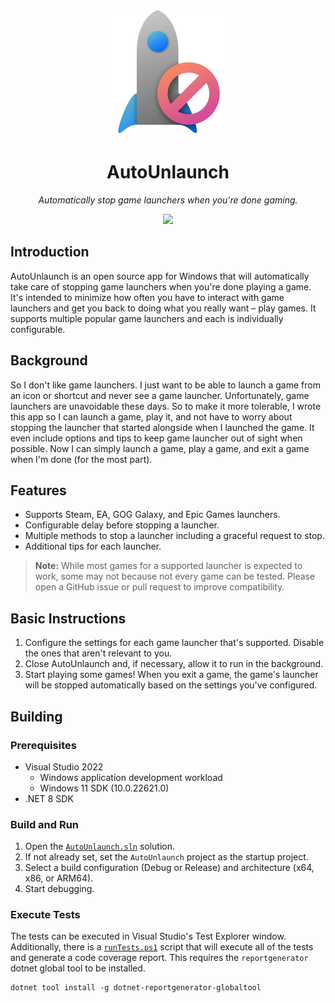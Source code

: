 
<div align="center">
    <img src="/res/AutoUnlaunch.png" height="200" width="200" />
	<h1>AutoUnlaunch</h1>
	<p>
		<i>Automatically stop game launchers when you're done gaming.</i>
	</p>
    <a href="https://apps.microsoft.com/detail/AutoUnlaunch/9NZ2KJ2H6V6L?mode=direct">
        <img src="https://get.microsoft.com/images/en-us%20dark.svg" width="200"/>
    </a>
</div>

## Introduction
AutoUnlaunch is an open source app for Windows that will automatically take care of stopping game launchers when you're done playing a game. It's intended to minimize how often you have to interact with game launchers and get you back to doing what you really want – play games. It supports multiple popular game launchers and each is individually configurable.

## Background
So I don't like game launchers. I just want to be able to launch a game from an icon or shortcut and never see a game launcher. Unfortunately, game launchers are unavoidable these days. So to make it more tolerable, I wrote this app so I can launch a game, play it, and not have to worry about stopping the launcher that started alongside when I launched the game. It even include options and tips to keep game launcher out of sight when possible. Now I can simply launch a game, play a game, and exit a game when I'm done (for the most part).

## Features
- Supports Steam, EA, GOG Galaxy, and Epic Games launchers.
- Configurable delay before stopping a launcher.
- Multiple methods to stop a launcher including a graceful request to stop.
- Additional tips for each launcher.

> **Note:** While most games for a supported launcher is expected to work, some may not because not every game can be tested. Please open a GitHub issue or pull request to improve compatibility.

## Basic Instructions
1. Configure the settings for each game launcher that's supported. Disable the ones that aren't relevant to you.
2. Close AutoUnlaunch and, if necessary, allow it to run in the background.
3. Start playing some games! When you exit a game, the game's launcher will be stopped automatically based on the settings you've configured.

## Building
### Prerequisites
- Visual Studio 2022
  - Windows application development workload
  - Windows 11 SDK (10.0.22621.0)
- .NET 8 SDK

### Build and Run
1. Open the [`AutoUnlaunch.sln`](/AutoUnlaunch.sln) solution.
2. If not already set, set the `AutoUnlaunch` project as the startup project.
3. Select a build configuration (Debug or Release) and architecture (x64, x86, or ARM64).
4. Start debugging.

### Execute Tests
The tests can be executed in Visual Studio's Test Explorer window. Additionally, there is a [`runTests.ps1`](/scripts/runTests.ps1) script that will execute all of the tests and generate a code coverage report. This requires the `reportgenerator` dotnet global tool to be installed.
```shell
dotnet tool install -g dotnet-reportgenerator-globaltool
```
